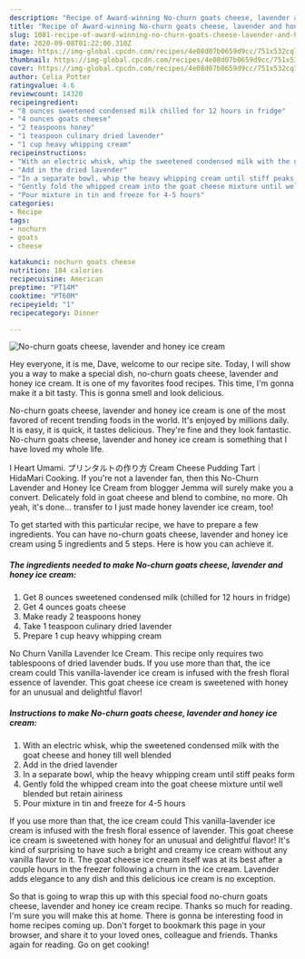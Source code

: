 ```yaml
---
description: "Recipe of Award-winning No-churn goats cheese, lavender and honey ice cream"
title: "Recipe of Award-winning No-churn goats cheese, lavender and honey ice cream"
slug: 1081-recipe-of-award-winning-no-churn-goats-cheese-lavender-and-honey-ice-cream
date: 2020-09-08T01:22:00.310Z
image: https://img-global.cpcdn.com/recipes/4e08d07b0659d9cc/751x532cq70/no-churn-goats-cheese-lavender-and-honey-ice-cream-recipe-main-photo.jpg
thumbnail: https://img-global.cpcdn.com/recipes/4e08d07b0659d9cc/751x532cq70/no-churn-goats-cheese-lavender-and-honey-ice-cream-recipe-main-photo.jpg
cover: https://img-global.cpcdn.com/recipes/4e08d07b0659d9cc/751x532cq70/no-churn-goats-cheese-lavender-and-honey-ice-cream-recipe-main-photo.jpg
author: Celia Potter
ratingvalue: 4.6
reviewcount: 14320
recipeingredient:
- "8 ounces sweetened condensed milk chilled for 12 hours in fridge"
- "4 ounces goats cheese"
- "2 teaspoons honey"
- "1 teaspoon culinary dried lavender"
- "1 cup heavy whipping cream"
recipeinstructions:
- "With an electric whisk, whip the sweetened condensed milk with the goat cheese and honey till well blended"
- "Add in the dried lavender"
- "In a separate bowl, whip the heavy whipping cream until stiff peaks form"
- "Gently fold the whipped cream into the goat cheese mixture until well blended but retain airiness"
- "Pour mixture in tin and freeze for 4-5 hours"
categories:
- Recipe
tags:
- nochurn
- goats
- cheese

katakunci: nochurn goats cheese 
nutrition: 184 calories
recipecuisine: American
preptime: "PT14M"
cooktime: "PT60M"
recipeyield: "1"
recipecategory: Dinner

---
```



![No-churn goats cheese, lavender and honey ice cream](https://img-global.cpcdn.com/recipes/4e08d07b0659d9cc/751x532cq70/no-churn-goats-cheese-lavender-and-honey-ice-cream-recipe-main-photo.jpg)

Hey everyone, it is me, Dave, welcome to our recipe site. Today, I will show you a way to make a special dish, no-churn goats cheese, lavender and honey ice cream. It is one of my favorites food recipes. This time, I'm gonna make it a bit tasty. This is gonna smell and look delicious.

No-churn goats cheese, lavender and honey ice cream is one of the most favored of recent trending foods in the world. It's enjoyed by millions daily. It is easy, it is quick, it tastes delicious. They're fine and they look fantastic. No-churn goats cheese, lavender and honey ice cream is something that I have loved my whole life.

I Heart Umami. プリンタルトの作り方 Cream Cheese Pudding Tart｜HidaMari Cooking. If you&#39;re not a lavender fan, then this No-Churn Lavender and Honey Ice Cream from blogger Jemma will surely make you a convert. Delicately fold in goat cheese and blend to combine, no more. Oh yeah, it&#39;s done… transfer to I just made honey lavender ice cream, too!


To get started with this particular recipe, we have to prepare a few ingredients. You can have no-churn goats cheese, lavender and honey ice cream using 5 ingredients and 5 steps. Here is how you can achieve it.

<!--inarticleads1-->

##### The ingredients needed to make No-churn goats cheese, lavender and honey ice cream:

1. Get 8 ounces sweetened condensed milk (chilled for 12 hours in fridge)
1. Get 4 ounces goats cheese
1. Make ready 2 teaspoons honey
1. Take 1 teaspoon culinary dried lavender
1. Prepare 1 cup heavy whipping cream


No Churn Vanilla Lavender Ice Cream. This recipe only requires two tablespoons of dried lavender buds. If you use more than that, the ice cream could This vanilla-lavender ice cream is infused with the fresh floral essence of lavender. This goat cheese ice cream is sweetened with honey for an unusual and delightful flavor! 

<!--inarticleads2-->

##### Instructions to make No-churn goats cheese, lavender and honey ice cream:

1. With an electric whisk, whip the sweetened condensed milk with the goat cheese and honey till well blended
1. Add in the dried lavender
1. In a separate bowl, whip the heavy whipping cream until stiff peaks form
1. Gently fold the whipped cream into the goat cheese mixture until well blended but retain airiness
1. Pour mixture in tin and freeze for 4-5 hours


If you use more than that, the ice cream could This vanilla-lavender ice cream is infused with the fresh floral essence of lavender. This goat cheese ice cream is sweetened with honey for an unusual and delightful flavor! It&#39;s kind of surprising to have such a bright and creamy ice cream without any vanilla flavor to it. The goat cheese ice cream itself was at its best after a couple hours in the freezer following a churn in the ice cream. Lavender adds elegance to any dish and this delicious ice cream is no exception. 

So that is going to wrap this up with this special food no-churn goats cheese, lavender and honey ice cream recipe. Thanks so much for reading. I'm sure you will make this at home. There is gonna be interesting food in home recipes coming up. Don't forget to bookmark this page in your browser, and share it to your loved ones, colleague and friends. Thanks again for reading. Go on get cooking!
